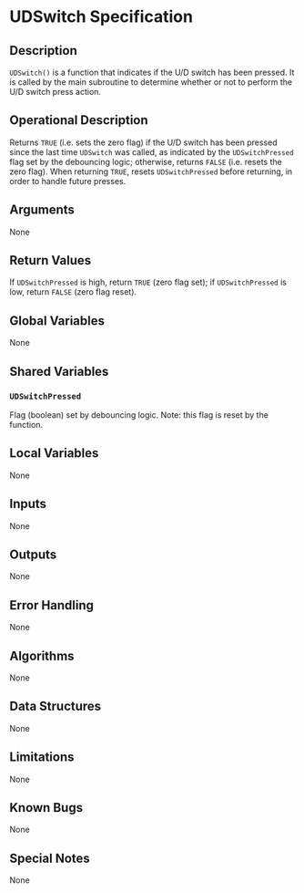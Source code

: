 # UDSwitch Specification

## Description

`UDSwitch()` is a function that indicates if the U/D switch
has been pressed.
It is called by the main subroutine to determine whether or not to perform
the U/D switch press action.

## Operational Description

Returns `TRUE` (i.e. sets the zero flag) if the U/D switch has been pressed
since the last time `UDSwitch` was called,
as indicated by the `UDSwitchPressed` flag set by the debouncing logic;
otherwise,
returns `FALSE` (i.e. resets the zero flag).
When returning `TRUE`, resets `UDSwitchPressed` before returning,
in order to handle future presses.

## Arguments

None

## Return Values

If `UDSwitchPressed` is high, return `TRUE` (zero flag set);
if `UDSwitchPressed` is low, return `FALSE` (zero flag reset).

## Global Variables

None

## Shared Variables

### `UDSwitchPressed`

Flag (boolean) set by debouncing logic.
Note: this flag is reset by the function.

## Local Variables

None

## Inputs

None

## Outputs

None

## Error Handling

None

## Algorithms

None

## Data Structures

None

## Limitations

None

## Known Bugs

None

## Special Notes

None
